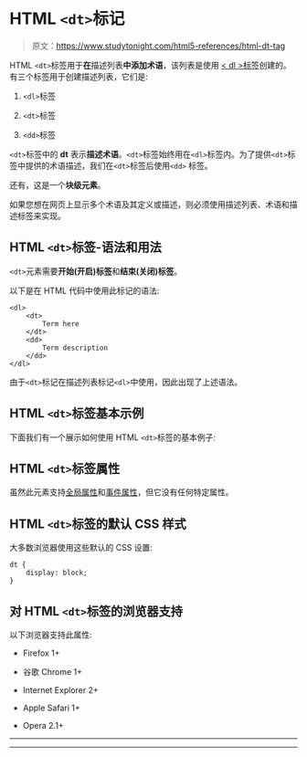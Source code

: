 # HTML `<dt>`标记

> 原文：<https://www.studytonight.com/html5-references/html-dt-tag>

HTML `<dt>`标签用于**在**描述列表**中添加术语**，该列表是使用 [< dl >标签](https://www.studytonight.com/html5-references/html-dl-tag)创建的。有三个标签用于创建描述列表，它们是:

1.  `<dl>`标签

2.  `<dt>`标签

3.  `<dd>`标签

`<dt>`标签中的 **dt** 表示**描述术语**。`<dt>`标签始终用在`<dl>`标签内。为了提供`<dt>`标签中提供的术语描述，我们在`<dt>`标签后使用`<dd>` 标签。

还有，这是一个**块级元素**。

如果您想在网页上显示多个术语及其定义或描述，则必须使用描述列表、术语和描述标签来实现。

## HTML `<dt>`标签-语法和用法

`<dt>`元素需要**开始(开启)标签**和**结束(关闭)标签**。

以下是在 HTML 代码中使用此标记的语法:

```
<dl>
    <dt>
        Term here
    </dt> 
    <dd>   
        Term description
    </dd>
</dl>
```

由于`<dt>`标记在描述列表标记`<dl>`中使用，因此出现了上述语法。

## HTML `<dt>`标签基本示例

下面我们有一个展示如何使用 HTML `<dt>`标签的基本例子:

## HTML `<dt>`标签属性

虽然此元素支持[全局属性](https://www.studytonight.com/html5-references/html-global-attributes)和[事件属性](https://www.studytonight.com/html5-references/html-event-attributes)，但它没有任何特定属性。

## HTML `<dt>`标签的默认 CSS 样式

大多数浏览器使用这些默认的 CSS 设置:

```
dt {
    display: block;
}
```

## 对 HTML `<dt>`标签的浏览器支持

以下浏览器支持此属性:

*   Firefox 1+

*   谷歌 Chrome 1+

*   Internet Explorer 2+

*   Apple Safari 1+

*   Opera 2.1+

* * *

* * *